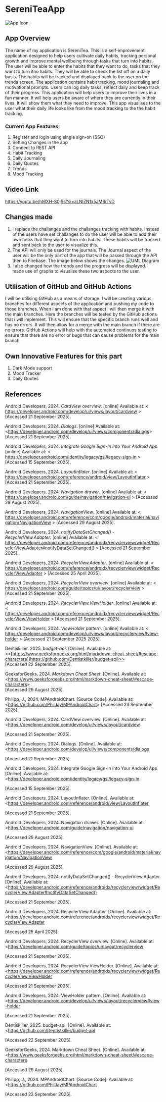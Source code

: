 # SereniTeaApp

![App Icon](images/AppIcon.jpg)

## App Overview 

The name of my application is SereniTea. This is a self-improvement  application designed to help users cultivate daily habits, tracking personal growth and improve mental wellbeing through tasks that turn into habits. The user will be able to enter the habits that they want to do, tasks that they want to turn itno habits. They will be able to check the list off on a daily basis. The habits will be tracked and displayed back to the user on the trends screen. The application contains habit tracking, mood journaling and motivational prompts. Users can log daily tasks, reflect daily and keep track of their progress. This application will help users to improve their lives in a fun manner. It will help users be aware of where they are currently in their lives. It will show them what they need to improve. This app visualises to the user what their daily life looks like from the mood tracking to the the habit tracking. 

### Current App Features: 

1.	Register and login using single sign-on (SSO)
2.	Setting Changes in the app
3.	Connect to REST API
4.	Habit Tracking
5.	Daily Journaling
6.	Daily Quotes
7.	Trends
8.	Mood Tracking

## Video Link
<https://youtu.be/ht6XH-S0jSs?si=aLNIZN1x5JM3rTvD>

## Changes made
1. I replace the challanges and the challanges tracking with habits. Instead of the users have set challanges to do the user will be able to add their own tasks that they want to turn into habits. These habits will be tracked and sent back to the user to visualize this.
2. The API will only be used for the journals. The Journal aspect of the user will be the only part of the app that will be passed through the API then to Firebase. The image below shows the changes. ![UML Diagram](images/umlEditImge.png)
3. I also changed how the trends and the progress will be displayed. I made use of graphs to visualise these two aspects to the user. 

## Utilisation of GitHub and GitHub Actions

I will be utilising GitHub as a means of storage. I will be creating various branches for different aspects of the application and pushing my code to those branches. When i am done with that aspect i will then merge it with the main branches. Here the branches will be tested by the GitHub actions that i will implement. This will ensure that the specific branch runs well and has no errors. It will then allow for a merge with the main branch if there are no errors. GitHub Actions will help with the automated continuos testing to ensure that there are no error or bugs that can cause problems for the main branch

## Own Innovative Features for this part

1. Dark Mode support
2. Mood Tracker
3. Daily Quotes

## References 

Android Developers, 2024. *CardView overview*. [online] Available at:
< <https://developer.android.com/develop/ui/views/layout/cardview> >
[Accessed 21 September 2025].

Android Developers, 2024. *Dialogs*. [online] Available at:
<<https://developer.android.com/develop/ui/views/components/dialogs>>
[Accessed 21 September 2025].

Android Developers, 2024. *Integrate Google Sign-In into Your Android App*. [online] Available at:
< <https://developer.android.com/identity/legacy/gsi/legacy-sign-in> >
[Accessed 15 September 2025].

Android Developers, 2024. *LayoutInflater*. [online] Available at:
< <https://developer.android.com/reference/android/view/LayoutInflater> >
[Accessed 21 September 2025].

Android Developers, 2024. *Navigation drawer*. [online] Available at:
< <https://developer.android.com/guide/navigation/navigation-ui> >
[Accessed 29 August 2025].

Android Developers, 2024. *NavigationView*. [online] Available at:
< <https://developer.android.com/reference/com/google/android/material/navigation/NavigationView> >
[Accessed 29 August 2025].

Android Developers, 2024. *notifyDataSetChanged() - RecyclerView.Adapter*. [online] Available at:
< <https://developer.android.com/reference/androidx/recyclerview/widget/RecyclerView.Adapter#notifyDataSetChanged()> >
[Accessed 21 September 2025].

Android Developers, 2024. *RecyclerView.Adapter*. [online] Available at:
< <https://developer.android.com/reference/androidx/recyclerview/widget/RecyclerView.Adapter> >
[Accessed 25 April 2025].

Android Developers, 2024. *RecyclerView overview*. [online] Available at:
< <https://developer.android.com/guide/topics/ui/layout/recyclerview> >
[Accessed 21 September 2025].

Android Developers, 2024. *RecyclerView.ViewHolder*. [online] Available at:
< <https://developer.android.com/reference/androidx/recyclerview/widget/RecyclerView.ViewHolder> >
[Accessed 21 September 2025].

Android Developers, 2024. *ViewHolder pattern*. [online] Available at:
< <https://developer.android.com/develop/ui/views/layout/recyclerview#view-holder> >
[Accessed 21 September 2025 2025].

Dentiskiller. 2025. *budget-api*. [Online]. Available at:  
<<[https://www.geeksforgeeks.org/html/markdown-cheat-sheet/#escape-characters](https://github.com/Dentistkiller/budget-api)>>  
[Accessed 22 September 2025].

GeeksforGeeks. 2024. *Markdown Cheat Sheet*. [Online]. Available at:  
<<https://www.geeksforgeeks.org/html/markdown-cheat-sheet/#escape-characters>>  
[Accessed 29 August 2025].

Philipp, J., 2024. MPAndroidChart. [Source Code]. Available at: 
<<https://github.com/PhilJay/MPAndroidChart>>
[Accessed 23 September 2025].











Android Developers, 2024. CardView overview. [Online]. Available at:
<https://developer.android.com/develop/ui/views/layout/cardview
>
[Accessed 21 September 2025].

Android Developers, 2024. Dialogs. [Online]. Available at:
<https://developer.android.com/develop/ui/views/components/dialogs
>
[Accessed 21 September 2025].

Android Developers, 2024. Integrate Google Sign-In into Your Android App. [Online]. Available at:
<https://developer.android.com/identity/legacy/gsi/legacy-sign-in
>
[Accessed 15 September 2025].

Android Developers, 2024. LayoutInflater. [Online]. Available at:
<https://developer.android.com/reference/android/view/LayoutInflater
>
[Accessed 21 September 2025].

Android Developers, 2024. Navigation drawer. [Online]. Available at:
<https://developer.android.com/guide/navigation/navigation-ui
>
[Accessed 29 August 2025].

Android Developers, 2024. NavigationView. [Online]. Available at:
<https://developer.android.com/reference/com/google/android/material/navigation/NavigationView
>
[Accessed 29 August 2025].

Android Developers, 2024. notifyDataSetChanged() - RecyclerView.Adapter. [Online]. Available at:
<https://developer.android.com/reference/androidx/recyclerview/widget/RecyclerView.Adapter#notifyDataSetChanged()
>
[Accessed 21 September 2025].

Android Developers, 2024. RecyclerView.Adapter. [Online]. Available at:
<https://developer.android.com/reference/androidx/recyclerview/widget/RecyclerView.Adapter
>
[Accessed 25 April 2025].

Android Developers, 2024. RecyclerView overview. [Online]. Available at:
<https://developer.android.com/guide/topics/ui/layout/recyclerview
>
[Accessed 21 September 2025].

Android Developers, 2024. RecyclerView.ViewHolder. [Online]. Available at:
<https://developer.android.com/reference/androidx/recyclerview/widget/RecyclerView.ViewHolder
>
[Accessed 21 September 2025].

Android Developers, 2024. ViewHolder pattern. [Online]. Available at:
<https://developer.android.com/develop/ui/views/layout/recyclerview#view-holder
>
[Accessed 21 September 2025].

Dentiskiller, 2025. budget-api. [Online]. Available at:
<https://github.com/Dentistkiller/budget-api
>
[Accessed 22 September 2025].

GeeksforGeeks, 2024. Markdown Cheat Sheet. [Online]. Available at:
<https://www.geeksforgeeks.org/html/markdown-cheat-sheet/#escape-characters
>
[Accessed 29 August 2025].

Philipp, J., 2024. MPAndroidChart. [Source Code]. Available at:
<https://github.com/PhilJay/MPAndroidChart
>
[Accessed 23 September 2025].
